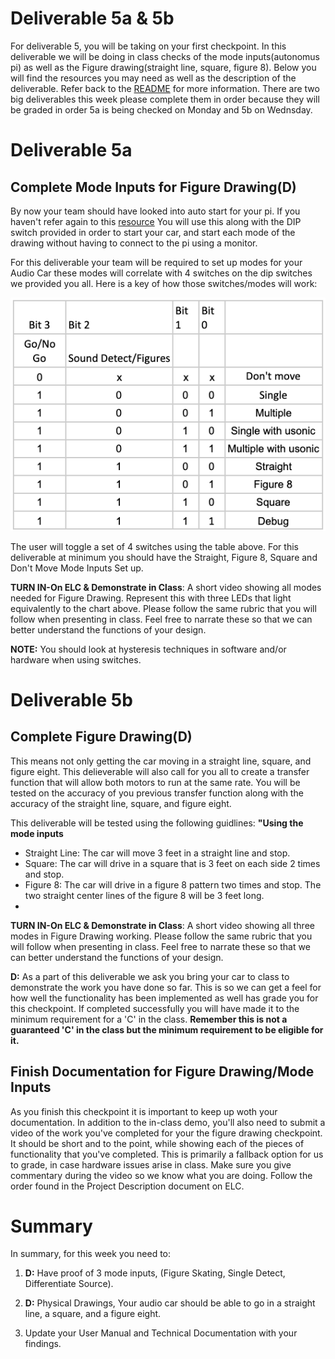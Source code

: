 # Deliverable 5a & 5b

For deliverable 5, you will be taking on your first checkpoint. In this deliverable we will be doing in class checks of the mode inputs(autonomus pi) as well as the Figure drawing(straight line, square, figure 8). Below you will find the resources you may need as well as the description of the deliverable. Refer back to the [README](../README.md) for more information. There are two big deliverables this week please complete them in order because they will be graded in order 5a is being checked on Monday and 5b on Wednsday.

# Deliverable 5a
## Complete Mode Inputs for Figure Drawing(D)
By now your team should have looked into auto start for your pi. If you haven't refer again to this [resource](./setup/launch-on-startup.md) You will use this along with the DIP switch provided in order to start your car, and start each mode of the drawing without having to connect to the pi using a monitor.

For this deliverable your team will be required to set up modes for your Audio Car these modes will correlate with 4 switches on the dip switches we provided you all. Here is a key of how those switches/modes will work:

![ModeIN](images/ModeIN.png)

The user will toggle a set of 4 switches using the table above. For this deliverable at minimum you should have the Straight, Figure 8, Square and Don't Move Mode Inputs Set up.

**TURN IN-On ELC & Demonstrate in Class**: A short video showing all modes needed for Figure Drawing. Represent this with three LEDs that light equivalently to the chart above. Please follow the same rubric that you will follow when presenting in class. Feel free to narrate these so that we can better understand the functions of your design. 

**NOTE:**  You should look at hysteresis techniques in software and/or hardware when using switches.

# Deliverable 5b
## Complete Figure Drawing(D)
This means not only getting the car moving in a straight line, square, and figure eight. This delieverable will also call for you all to create a transfer function that will allow both motors to run at the same rate. You will be tested on the accuracy of you previous transfer function along with the accuracy of the straight line, square, and figure eight.

This deliverable will be tested using the following guidlines:
**"Using the mode inputs**
- Straight Line:  The car will move 3 feet in a straight line and stop.
- Square: The car will drive in a square that is 3 feet on each side 2 times and stop.
- Figure 8: The car will drive in a figure 8 pattern two times and stop.  The two straight center lines of the figure 8 will be 3 feet long. 
- 
**TURN IN-On ELC & Demonstrate in Class**: A short video showing all three modes in Figure Drawing working. Please follow the same rubric that you will follow when presenting in class. Feel free to narrate these so that we can better understand the functions of your design.

**D:** As a part of this deliverable we ask you bring your car to class to demonstrate the work you have done so far. This is so we can get a feel for how  well the functionality has been implemented as well has grade you for this checkpoint. If completed successfully you will have made it to the minimum requirement for a 'C' in the class. **Remember this is not a guaranteed 'C' in the class but the minimum requirement to be eligible for it.**

## Finish Documentation for Figure Drawing/Mode Inputs

As you finish this checkpoint it is important to keep up woth your documentation.  In addition to the in-class demo, you'll also need to submit a video of the work you've completed for your the figure drawing checkpoint. It should be short and to the point, while showing each of the pieces of functionality that you've completed. This is primarily a fallback option for us to grade, in case hardware issues arise in class. Make sure you give commentary during the video so we know what you are doing. Follow the order found in the Project Description document on ELC.

# Summary

In summary, for this week you need to:

1. **D:** Have proof of 3 mode inputs, (Figure Skating, Single Detect, Differentiate Source). 

2. **D:** Physical Drawings, Your audio car should be able to go in a straight line, a square, and a figure eight. 

3. Update your User Manual and Technical Documentation with your findings.

